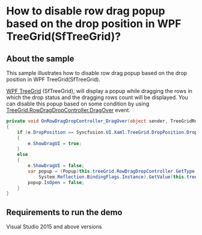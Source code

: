 # How to disable row drag popup based on the drop position in WPF TreeGrid(SfTreeGrid)?

## About the sample

This sample illustrates how to disable row drag popup based on the drop position in WPF TreeGrid(SfTreeGrid).

[WPF TreeGrid](https://www.syncfusion.com/wpf-controls/treegrid) (SfTreeGrid), will display a popup while dragging the rows in which the drop status and the dragging rows count will be displayed. You can disable this popup based on some condition by using [TreeGrid.RowDragDropController.DragOver](https://help.syncfusion.com/cr/wpf/Syncfusion.UI.Xaml.TreeGrid.TreeGridRowDragDropController.html#Syncfusion_UI_Xaml_TreeGrid_TreeGridRowDragDropController_DragOver) event.

```C#
private void OnRowDragDropController_DragOver(object sender, TreeGridRowDragOverEventArgs e)
{
    if (e.DropPosition == Syncfusion.UI.Xaml.TreeGrid.DropPosition.DropAbove)
    {
        e.ShowDragUI = true;
    }
    else
    {
        e.ShowDragUI = false;
        var popup = (Popup)this.treeGrid.RowDragDropController.GetType().GetField("dragpopup", System.Reflection.BindingFlags.NonPublic |
            System.Reflection.BindingFlags.Instance).GetValue(this.treeGrid.RowDragDropController);
        popup.IsOpen = false;
    }
} 

```

## Requirements to run the demo

Visual Studio 2015 and above versions

